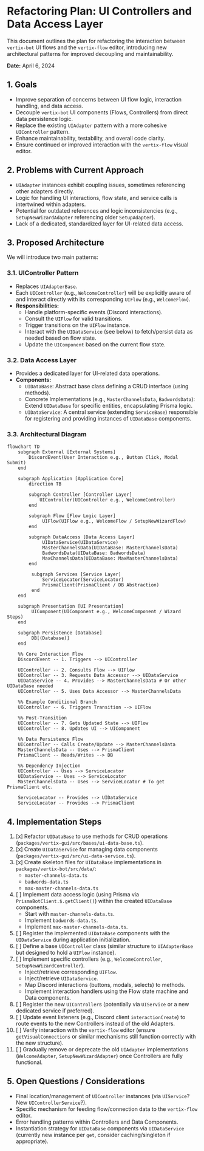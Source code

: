 # Refactoring Plan: UI Controllers and Data Access Layer

This document outlines the plan for refactoring the interaction between `vertix-bot` UI flows and the `vertix-flow` editor, introducing new architectural patterns for improved decoupling and maintainability.

**Date:** April 6, 2024

## 1. Goals

*   Improve separation of concerns between UI flow logic, interaction handling, and data access.
*   Decouple `vertix-bot` UI components (Flows, Controllers) from direct data persistence logic.
*   Replace the existing `UIAdapter` pattern with a more cohesive `UIController` pattern.
*   Enhance maintainability, testability, and overall code clarity.
*   Ensure continued or improved interaction with the `vertix-flow` visual editor.

## 2. Problems with Current Approach

*   `UIAdapter` instances exhibit coupling issues, sometimes referencing other adapters directly.
*   Logic for handling UI interactions, flow state, and service calls is intertwined within adapters.
*   Potential for outdated references and logic inconsistencies (e.g., `SetupNewWizardAdapter` referencing older `SetupAdapter`).
*   Lack of a dedicated, standardized layer for UI-related data access.

## 3. Proposed Architecture

We will introduce two main patterns:

### 3.1. UIController Pattern

*   Replaces `UIAdapterBase`.
*   Each `UIController` (e.g., `WelcomeController`) will be explicitly aware of and interact directly with its corresponding `UIFlow` (e.g., `WelcomeFlow`).
*   **Responsibilities:**
    *   Handle platform-specific events (Discord interactions).
    *   Consult the `UIFlow` for valid transitions.
    *   Trigger transitions on the `UIFlow` instance.
    *   Interact with the `UIDataService` (see below) to fetch/persist data as needed based on flow state.
    *   Update the `UIComponent` based on the current flow state.

### 3.2. Data Access Layer

*   Provides a dedicated layer for UI-related data operations.
*   **Components:**
    *   `UIDataBase`: Abstract base class defining a CRUD interface (using methods).
    *   Concrete Implementations (e.g., `MasterChannelsData`, `BadwordsData`): Extend `UIDataBase` for specific entities, encapsulating Prisma logic.
    *   `UIDataService`: A central service (extending `ServiceBase`) responsible for registering and providing instances of `UIDataBase` components.

### 3.3. Architectural Diagram

```mermaid
flowchart TD
    subgraph External [External Systems]
        DiscordEvent(User Interaction e.g., Button Click, Modal Submit)
    end

    subgraph Application [Application Core]
        direction TB

        subgraph Controller [Controller Layer]
            UIController(UIController e.g., WelcomeController)
        end

        subgraph Flow [Flow Logic Layer]
             UIFlow(UIFlow e.g., WelcomeFlow / SetupNewWizardFlow)
        end

        subgraph DataAccess [Data Access Layer]
             UIDataService(UIDataService)
             MasterChannelsData(UIDataBase: MasterChannelsData)
             BadwordsData(UIDataBase: BadwordsData)
             MaxChannelsData(UIDataBase: MaxMasterChannelsData)
        end

         subgraph Services [Service Layer]
             ServiceLocator(ServiceLocator)
             PrismaClient(PrismaClient / DB Abstraction)
         end
    end

    subgraph Presentation [UI Presentation]
         UIComponent(UIComponent e.g., WelcomeComponent / Wizard Steps)
    end

    subgraph Persistence [Database]
         DB[(Database)]
    end

    %% Core Interaction Flow
    DiscordEvent -- 1. Triggers --> UIController

    UIController -- 2. Consults Flow --> UIFlow
    UIController -- 3. Requests Data Accessor --> UIDataService
    UIDataService -- 4. Provides --> MasterChannelsData # Or other UIDataBase needed
    UIController -- 5. Uses Data Accessor --> MasterChannelsData

    %% Example Conditional Branch
    UIController -- 6. Triggers Transition --> UIFlow

    %% Post-Transition
    UIController -- 7. Gets Updated State --> UIFlow
    UIController -- 8. Updates UI --> UIComponent

    %% Data Persistence Flow
    UIController -- Calls Create/Update --> MasterChannelsData
    MasterChannelsData -- Uses --> PrismaClient
    PrismaClient -- Reads/Writes --> DB

    %% Dependency Injection
    UIController -- Uses --> ServiceLocator
    UIDataService -- Uses --> ServiceLocator
    MasterChannelsData -- Uses --> ServiceLocator # To get PrismaClient etc.

    ServiceLocator -- Provides --> UIDataService
    ServiceLocator -- Provides --> PrismaClient
```

## 4. Implementation Steps

1.  [x] Refactor `UIDataBase` to use methods for CRUD operations (`packages/vertix-gui/src/bases/ui-data-base.ts`).
2.  [x] Create `UIDataService` for managing data components (`packages/vertix-gui/src/ui-data-service.ts`).
3.  [x] Create skeleton files for `UIDataBase` implementations in `packages/vertix-bot/src/data/`:
    *   `master-channels-data.ts`
    *   `badwords-data.ts`
    *   `max-master-channels-data.ts`
4.  [ ] Implement data access logic (using Prisma via `PrismaBotClient.$.getClient()`) within the created `UIDataBase` components.
    *   Start with `master-channels-data.ts`.
    *   Implement `badwords-data.ts`.
    *   Implement `max-master-channels-data.ts`.
5.  [ ] Register the implemented `UIDataBase` components with the `UIDataService` during application initialization.
6.  [ ] Define a base `UIController` class (similar structure to `UIAdapterBase` but designed to hold a `UIFlow` instance).
7.  [ ] Implement specific controllers (e.g., `WelcomeController`, `SetupNewWizardController`).
    *   Inject/retrieve corresponding `UIFlow`.
    *   Inject/retrieve `UIDataService`.
    *   Map Discord interactions (buttons, modals, selects) to methods.
    *   Implement interaction handlers using the Flow state machine and Data components.
8.  [ ] Register the new `UIController`s (potentially via `UIService` or a new dedicated service if preferred).
9.  [ ] Update event listeners (e.g., Discord client `interactionCreate`) to route events to the new Controllers instead of the old Adapters.
10. [ ] Verify interaction with the `vertix-flow` editor (ensure `getVisualConnections` or similar mechanisms still function correctly with the new structure).
11. [ ] Gradually remove or deprecate the old `UIAdapter` implementations (`WelcomeAdapter`, `SetupNewWizardAdapter`) once Controllers are fully functional.

## 5. Open Questions / Considerations

*   Final location/management of `UIController` instances (via `UIService`? New `UIControllerService`?).
*   Specific mechanism for feeding flow/connection data to the `vertix-flow` editor.
*   Error handling patterns within Controllers and Data Components.
*   Instantiation strategy for `UIDataBase` components via `UIDataService` (currently new instance per `get`, consider caching/singleton if appropriate).
